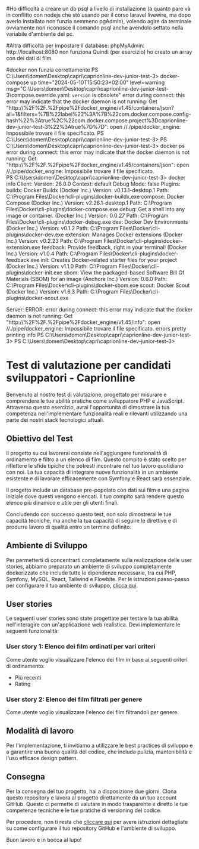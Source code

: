 #Ho difficoltà a creare un db psql a livello di installazione (a quanto pare và in conflitto con nodejs che stò usando per il corso laravel livewire, ma dopo averlo installato non funzia nemmeno pgAdmin), volendo agire da terminale ovviamente non riconosce il comando psql anche avendolo settato nella variabile d'ambiente del pc.

#Altra difficoltà per impostare il database:  phpMyAdmin: http://localhost:8080  non funziona 
Quindi (per esercizio) ho creato un array con dei dati di film. 

#docker non funzia correttamente
PS C:\Users\domen\Desktop\capri\caprionline-dev-junior-test-3> docker-compose up
time="2024-05-10T15:50:23+02:00" level=warning msg="C:\\Users\\domen\\Desktop\\capri\\caprionline-dev-junior-test-3\\compose.override.yaml: `version` is obsolete"
error during connect: this error may indicate that the docker daemon is not running: Get "http://%2F%2F.%2Fpipe%2Fdocker_engine/v1.45/containers/json?all=1&filters=%7B%22label%22%3A%7B%22com.docker.compose.config-hash%22%3Atrue%2C%22com.docker.compose.project%3Dcaprionline-dev-junior-test-3%22%3Atrue%7D%7D": open //./pipe/docker_engine: Impossibile trovare il file specificato.
PS C:\Users\domen\Desktop\capri\caprionline-dev-junior-test-3>
PS C:\Users\domen\Desktop\capri\caprionline-dev-junior-test-3> docker ps
error during connect: this error may indicate that the docker daemon is not running: Get "http://%2F%2F.%2Fpipe%2Fdocker_engine/v1.45/containers/json": open //./pipe/docker_engine: Impossibile trovare il file specificato.       
PS C:\Users\domen\Desktop\capri\caprionline-dev-junior-test-3> docker info
Client:
 Version:    26.0.0
 Context:    default
 Debug Mode: false
 Plugins:
  buildx: Docker Buildx (Docker Inc.)
    Version:  v0.13.1-desktop.1
    Path:     C:\Program Files\Docker\cli-plugins\docker-buildx.exe
  compose: Docker Compose (Docker Inc.)
    Version:  v2.26.1-desktop.1
    Path:     C:\Program Files\Docker\cli-plugins\docker-compose.exe
  debug: Get a shell into any image or container. (Docker Inc.)
    Version:  0.0.27
    Path:     C:\Program Files\Docker\cli-plugins\docker-debug.exe
  dev: Docker Dev Environments (Docker Inc.)
    Version:  v0.1.2
    Path:     C:\Program Files\Docker\cli-plugins\docker-dev.exe
  extension: Manages Docker extensions (Docker Inc.)
    Version:  v0.2.23
    Path:     C:\Program Files\Docker\cli-plugins\docker-extension.exe
  feedback: Provide feedback, right in your terminal! (Docker Inc.)
    Version:  v1.0.4
    Path:     C:\Program Files\Docker\cli-plugins\docker-feedback.exe
  init: Creates Docker-related starter files for your project (Docker Inc.)
    Version:  v1.1.0
    Path:     C:\Program Files\Docker\cli-plugins\docker-init.exe
  sbom: View the packaged-based Software Bill Of Materials (SBOM) for an image (Anchore Inc.)
    Version:  0.6.0
    Path:     C:\Program Files\Docker\cli-plugins\docker-sbom.exe
  scout: Docker Scout (Docker Inc.)
    Version:  v1.6.3
    Path:     C:\Program Files\Docker\cli-plugins\docker-scout.exe

Server:
ERROR: error during connect: this error may indicate that the docker daemon is not running: Get "http://%2F%2F.%2Fpipe%2Fdocker_engine/v1.45/info": open //./pipe/docker_engine: Impossibile trovare il file specificato.
errors pretty printing info
PS C:\Users\domen\Desktop\capri\caprionline-dev-junior-test-3> 
PS C:\Users\domen\Desktop\capri\caprionline-dev-junior-test-3>









# Test di valutazione per candidati sviluppatori - Caprionline
Benvenuto al nostro test di valutazione, progettato per misurare e comprendere le tue abilità pratiche come sviluppatore PHP e JavaScript. Attraverso questo esercizio, avrai l'opportunità di dimostrare la tua competenza nell'implementare funzionalità reali e rilevanti utilizzando una parte dei nostri stack tecnologici attuali.

## Obiettivo del Test
Il progetto su cui lavorerai consiste nell'aggiungere funzionalità di ordinamento e filtro a un elenco di film. Questo compito è stato scelto per riflettere le sfide tipiche che potresti incontrare nel tuo lavoro quotidiano con noi. La tua capacità di integrare nuove funzionalità in un ambiente esistente e di lavorare efficacemente con Symfony e React sarà essenziale.

Il progetto include un database pre-popolato con dati sui film e una pagina iniziale dove questi vengono elencati. Il tuo compito sarà rendere questo elenco più dinamico e utile per gli utenti finali.

Concludendo con successo questo test, non solo dimostrerai le tue capacità tecniche, ma anche la tua capacità di seguire le direttive e di produrre lavoro di qualità entro un termine definito.

## Ambiente di Sviluppo
Per permetterti di concentrarti completamente sulla realizzazione delle user stories, abbiamo preparato un ambiente di sviluppo completamente dockerizzato che include tutte le dipendenze necessarie, tra cui PHP, Symfony, MySQL, React, Tailwind e Flowbite. Per le istruzioni passo-passo per configurare il tuo ambiente di sviluppo, [clicca qui](./INSTALL.md).

## User stories
Le seguenti user stories sono state progettate per testare la tua abilità nell'interagire con un'applicazione web realistica. Devi implementare le seguenti funzionalità:

### User story 1: Elenco dei film ordinati per vari criteri
Come utente voglio visualizzare l'elenco dei film in base ai seguenti criteri di ordinamento:

- Più recenti
- Rating

### User story 2: Elenco dei film filtrati per genere
Come utente voglio visualizzare l'elenco dei film filtrandoli per genere.

## Modalità di lavoro
Per l'implementazione, ti invitiamo a utilizzare le best practices di sviluppo e a garantire una buona qualità del codice, che includa pulizia, mantenibilità e l'uso efficace design pattern.

## Consegna
Per la consegna del tuo progetto, hai a disposizione due giorni. Clona questo repository e lavora al progetto direttamente da un tuo account GitHub. Questo ci permette di valutare in modo trasparente e diretto le tue competenze tecniche e le tue pratiche di versioning del codice.

Per procedere, non ti resta che [cliccare qui](./INSTALL.md) per avere istruzioni dettagliate su come configurare il tuo repository GitHub e l'ambiente di sviluppo.

Buon lavoro e in bocca al lupo!
